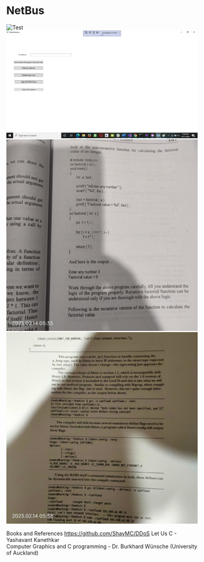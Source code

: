 # NetBus
 
   ![Test](https://github.com/mosesnova/NetBus/blob/main/sripthy.jpg)
 ![Test](https://github.com/mosesnova/NetBus/blob/main/NetBus.jpg)
  ![Test](https://github.com/mosesnova/NetBus/blob/main/fac.jpg)
   ![Test](https://github.com/mosesnova/NetBus/blob/main/erick.jpg)
 
 
 Books and References
 https://github.com/ShayMC/DDoS
 Let Us C - Yashavant Kanethkar <br />
 Computer Graphics and C programming - Dr. Burkhard Wünsche (University of Auckland)
